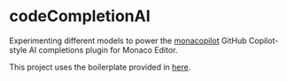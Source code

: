 # codeCompletionAI
Experimenting different models to power the [monacopilot](https://monacopilot.dev/) GitHub Copilot-style AI completions plugin for Monaco Editor.

This project uses the boilerplate provided in [here](https://monacopilot.dev/examples/vanilla-js.html).